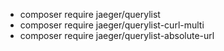 * composer require jaeger/querylist
* composer require jaeger/querylist-curl-multi
* composer require jaeger/querylist-absolute-url
